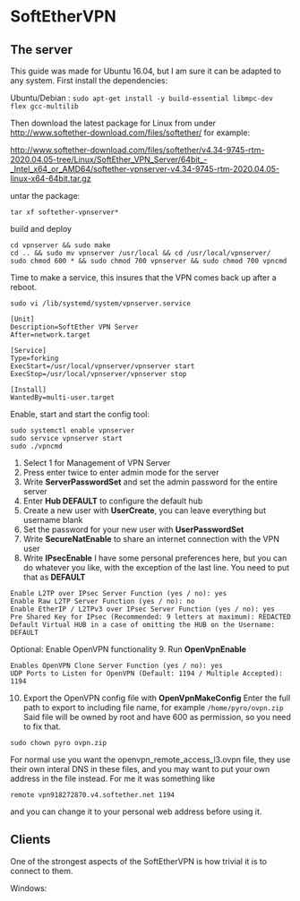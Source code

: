 # SoftEtherVPN
## The server
This guide was made for Ubuntu 16.04, but I am sure it can be adapted to any system.
First install the dependencies:

Ubuntu/Debian : ```sudo apt-get install -y build-essential libmpc-dev flex gcc-multilib```

Then download the latest package for Linux from under http://www.softether-download.com/files/softether/
for example: 

http://www.softether-download.com/files/softether/v4.34-9745-rtm-2020.04.05-tree/Linux/SoftEther_VPN_Server/64bit_-_Intel_x64_or_AMD64/softether-vpnserver-v4.34-9745-rtm-2020.04.05-linux-x64-64bit.tar.gz

untar the package:

```tar xf softether-vpnserver*```

build and deploy
```
cd vpnserver && sudo make
cd .. && sudo mv vpnserver /usr/local && cd /usr/local/vpnserver/
sudo chmod 600 * && sudo chmod 700 vpnserver && sudo chmod 700 vpncmd
```

Time to make a service, this insures that the VPN comes back up after a reboot.
```
sudo vi /lib/systemd/system/vpnserver.service
```
```
[Unit]
Description=SoftEther VPN Server
After=network.target

[Service]
Type=forking
ExecStart=/usr/local/vpnserver/vpnserver start
ExecStop=/usr/local/vpnserver/vpnserver stop

[Install]
WantedBy=multi-user.target
```
Enable, start and start the config tool:
```
sudo systemctl enable vpnserver 
sudo service vpnserver start 
sudo ./vpncmd
```

1. Select 1 for Management of VPN Server
2. Press enter twice to enter admin mode for the server
3. Write **ServerPasswordSet** and set the admin password for the entire server
4. Enter **Hub DEFAULT** to configure the default hub
5. Create a new user with **UserCreate**, you can leave everything but username blank
6. Set the password for your new user with **UserPasswordSet** 
7. Write **SecureNatEnable** to share an internet connection with the VPN user
8. Write **IPsecEnable**
I have some personal preferences here, but you can do whatever you like,
with the exception of the last line. You need to put that as **DEFAULT**
```
Enable L2TP over IPsec Server Function (yes / no): yes
Enable Raw L2TP Server Function (yes / no): no
Enable EtherIP / L2TPv3 over IPsec Server Function (yes / no): yes
Pre Shared Key for IPsec (Recommended: 9 letters at maximum): REDACTED
Default Virtual HUB in a case of omitting the HUB on the Username: DEFAULT
```
Optional: Enable OpenVPN functionality
9. Run **OpenVpnEnable**
```
Enables OpenVPN Clone Server Function (yes / no): yes
UDP Ports to Listen for OpenVPN (Default: 1194 / Multiple Accepted): 1194
```
10. Export the OpenVPN config file with **OpenVpnMakeConfig**
Enter the full path to export to including file name, for example 
```/home/pyro/ovpn.zip```
Said file will be owned by root and have 600 as permission, so you need to fix that.
```
sudo chown pyro ovpn.zip
```
For normal use you want the openvpn_remote_access_l3.ovpn file,
they use their own interal DNS in these files, and you may want to
put your own address in the file instead.
For me it was something like 
```
remote vpn918272870.v4.softether.net 1194
``` 
and you can change it to your personal web address before using it.

## Clients

One of the strongest aspects of the SoftEtherVPN is how trivial it is to connect to them.

Windows:


